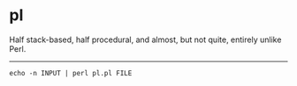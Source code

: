 # pl

Half stack-based, half procedural, and almost, but not quite, entirely unlike Perl.

---

`echo -n INPUT | perl pl.pl FILE`
